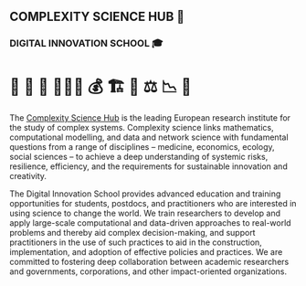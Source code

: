 ## COMPLEXITY SCIENCE HUB 🦉
### DIGITAL INNOVATION SCHOOL 🎓
# 🧮 🌱 🐖 🧑‍🤝‍🧑 💰 🏗️ 👣 ⚖️ 📉 🚛

The [Complexity Science Hub](https://www.csh.ac.at) is the leading European research institute for the study of complex systems. Complexity science links mathematics, computational modelling, and data and network science with fundamental questions from a range of disciplines – medicine, economics, ecology, social sciences – to achieve a deep understanding of systemic risks, resilience, efficiency, and the requirements for sustainable innovation and creativity.

The Digital Innovation School provides advanced education and training opportunities for students, postdocs, and practitioners who are interested in using science to change the world. We train researchers to develop and apply large-scale computational and data-driven approaches to real-world problems and thereby aid complex decision-making, and support practitioners in the use of such practices to aid in the construction, implementation, and adoption of effective policies and practices. We are committed to fostering deep collaboration between academic researchers and governments, corporations, and other impact-oriented organizations.
 
<!-- about:  --->
